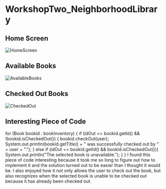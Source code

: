 # WorkshopTwo_NeighborhoodLibrary

## Home Screen

![HomeScreen](https://github.com/alyu15/WorkshopTwo_NeighborhoodLibrary/assets/166542449/cfd14871-c2ed-4307-a900-cc070461fc0d)

## Available Books


![AvailableBooks](https://github.com/alyu15/WorkshopTwo_NeighborhoodLibrary/assets/166542449/02f7aa41-e305-4efc-ad8e-2ef0dfb9dde6)

## Checked Out Books

![CheckedOut](https://github.com/alyu15/WorkshopTwo_NeighborhoodLibrary/assets/166542449/ffaac85c-2495-49c8-b430-b95ae0017402)

## Interesting Piece of Code

for (Book bookid : bookInventory) {
                                    if (idOut == bookid.getId() && !bookid.isCheckedOut()) {
                                        bookid.checkOut(user);
                                        System.out.println(bookid.getTitle() + " was successfully checked out by " + user + ".");
                                    } else if (idOut == bookid.getId() && bookid.isCheckedOut()){
                                        System.out.println("The selected book is unavailable.");
                                    }
                                }
I found this piece of code interesting because it took me so long to figure out how to implement it and the solution turned out to be easier than I thought it would be. 
I also enjoyed how it not only allows the user to check out the book, but also recognizes when the selected book is unable to be checked out because it has already been checked out.
